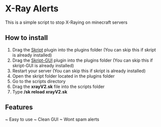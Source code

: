 # X-Ray Alerts
This is a simple script to stop X-Raying on minecraft servers

## How to install
1. Drag the [Skript](https://github.com/SkriptLang/Skript/releases) plugin into the plugins folder (You can skip this if skript is already installed)
2. Drag the [Skript-GUI](https://raw.githubusercontent.com/Animationking11/X-RayAlerts/main/skript-gui.jar) plugin into the plugins folder (You can skip this if skript-GUI is already installed)
2. Restart your server (You can skip this if skript is already installed)
3. Open the skript folder located in the plugins folder
4. Go to the scripts directory
5. Drag the **xrayV2.sk** file into the scripts folder
6. Type **/sk reload xrayV2.sk**

## Features
~ Easy to use
~ Clean GUI
~ Wont spam alerts
